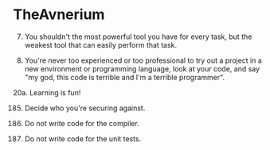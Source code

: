 # TheAvnerium

7. You shouldn't the most powerful tool you have for every task, but the weakest tool that can easily perform that task.

20. You're never too experienced or too professional to try out a project in a new environment or programming language, look at your code, and say "my god, this code is terrible and I'm a terrible programmer". 

20a. Learning is fun! 

185. Decide who you're securing against.

372510. Do not write code for the compiler.

372511. Do not write code for the unit tests.

